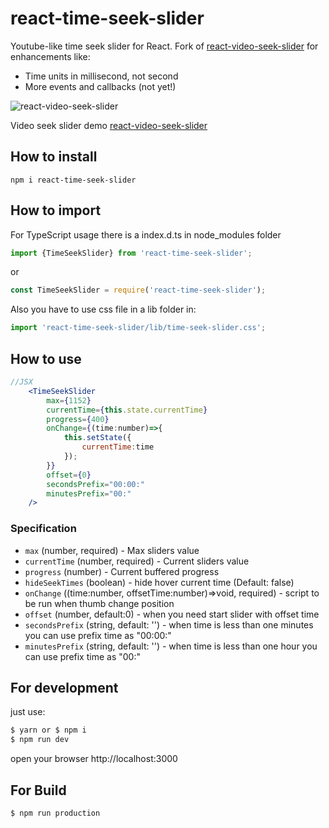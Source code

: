 # react-time-seek-slider

Youtube-like time seek slider for React. Fork of [react-video-seek-slider](https://github.com/egorovsa/react-video-seek-slider) for enhancements like:

* Time units in millisecond, not second
* More events and callbacks (not yet!)

![react-video-seek-slider](https://github.com/egorovsa/react-video-seek-slider/blob/master/example.png?raw=true)

Video seek slider demo [react-video-seek-slider](http://video-seeker.egorov.pw/)

## How to install
```
npm i react-time-seek-slider
```

## How to import
For TypeScript usage there is a index.d.ts in node_modules folder
```typescript
import {TimeSeekSlider} from 'react-time-seek-slider';
```

or

```javascript
const TimeSeekSlider = require('react-time-seek-slider');
```

Also you have to use css file in a lib folder in: 

```javascript
import 'react-time-seek-slider/lib/time-seek-slider.css';
```

## How to use
```jsx harmony
//JSX
    <TimeSeekSlider
        max={1152}
        currentTime={this.state.currentTime}
        progress={400}
        onChange={(time:number)=>{
            this.setState({
                currentTime:time
            });
        }}
        offset={0}
        secondsPrefix="00:00:"
        minutesPrefix="00:"
    />
```

### Specification

+ `max` (number, required) - Max sliders value
+ `currentTime` (number, required) - Current sliders value
+ `progress` (number) - Current buffered progress
+ `hideSeekTimes` (boolean) - hide hover current time (Default: false)
+ `onChange` ((time:number, offsetTime:number)=>void, required) - script to be run when thumb change position
+ `offset` (number, default:0) - when you need start slider with offset time
+ `secondsPrefix` (string, default: '') - when time is less than one minutes you can use prefix time as "00:00:"
+ `minutesPrefix` (string, default: '')  - when time is less than one hour you can use prefix time as "00:"

## For development
just use:

```javascript 1.8
$ yarn or $ npm i
$ npm run dev
```

open your browser http://localhost:3000

## For Build

```
$ npm run production
```
